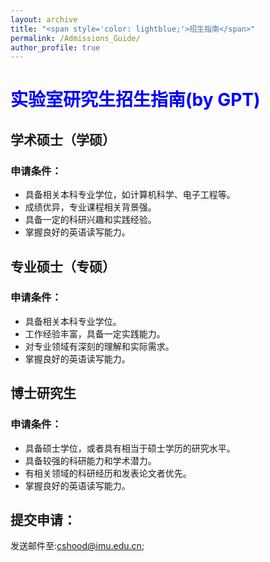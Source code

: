 ```yaml
---
layout: archive
title: "<span style='color: lightblue;'>招生指南</span>"
permalink: /Admissions_Guide/
author_profile: true
---
```


# <span style="color:blue;">实验室研究生招生指南(by GPT)</span>


## 学术硕士（学硕）

### 申请条件：

- 具备相关本科专业学位，如计算机科学、电子工程等。
- 成绩优异，专业课程相关背景强。
- 具备一定的科研兴趣和实践经验。
- 掌握良好的英语读写能力。

## 专业硕士（专硕）

### 申请条件：

- 具备相关本科专业学位。
- 工作经验丰富，具备一定实践能力。
- 对专业领域有深刻的理解和实际需求。
- 掌握良好的英语读写能力。


## 博士研究生

### 申请条件：

- 具备硕士学位，或者具有相当于硕士学历的研究水平。
- 具备较强的科研能力和学术潜力。
- 有相关领域的科研经历和发表论文者优先。
- 掌握良好的英语读写能力。

## 提交申请：

发送邮件至:cshood@imu.edu.cn;


